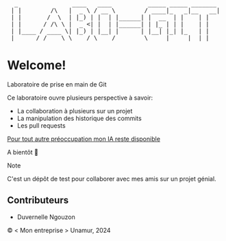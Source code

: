 <pre>
  _               ____   ____          _____ _____ _______ 
 | |        /\   |  _ \ / __ \        / ____|_   _|__   __|
 | |       /  \  | |_) | |  | |______| |  __  | |    | |   
 | |      / /\ \ |  _ <| |  | |______| | |_ | | |    | |   
 | |____ / ____ \| |_) | |__| |      | |__| |_| |_   | |   
 |______/_/    \_\____/ \____/        \_____|_____|  |_|   
</pre>

# Welcome!
Laboratoire de prise en main de Git

Ce laboratoire ouvre plusieurs perspective à savoir:

* La collaboration à plusieurs sur un projet
* La manipulation des historique des commits
* Les pull requests


[Pour tout autre préoccupation mon IA reste disponible](https://chat.openai.com)

A bientôt 🥳


> [!NOTE]
> C'est un dépôt de test pour collaborer avec mes amis sur un projet génial.

## Contributeurs

- Duvernelle Ngouzon


© < Mon entreprise > Unamur, 2024